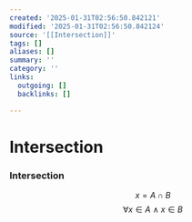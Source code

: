 ```yaml
---
created: '2025-01-31T02:56:50.842121'
modified: '2025-01-31T02:56:50.842124'
source: '[[Intersection]]'
tags: []
aliases: []
summary: ''
category: ''
links:
  outgoing: []
  backlinks: []

---
```


# Intersection

### Intersection
$$x=A\cap B $$
$$\forall x\in A\ \wedge \ x\in B$$